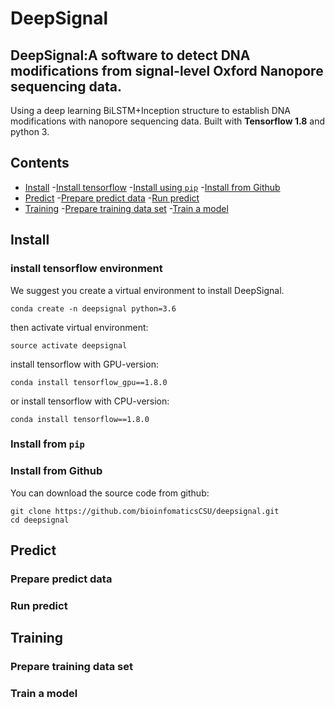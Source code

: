 # DeepSignal
## DeepSignal:A software to detect DNA modifications from signal-level Oxford Nanopore sequencing data.
Using a deep learning BiLSTM+Inception structure to establish DNA modifications with nanopore sequencing data.
Built with **Tensorflow 1.8** and python 3.

## Contents

- [Install](#install)
    -[Install tensorflow](#instal-tensorflow)
    -[Install using `pip`](#install-using-pip)
    -[Install from Github](#install-from-github)
- [Predict](#predict)
    -[Prepare predict data](#prepare-predict-data)
    -[Run predict](#run-predict)
- [Training](#training)
    -[Prepare training data set](#prepare-training-data-set)
    -[Train a model](#train-a-model)

## Install

### install tensorflow environment
We suggest you create a virtual environment to install DeepSignal.
```
conda create -n deepsignal python=3.6
```
then activate virtual environment:
```
source activate deepsignal
```
install tensorflow with GPU-version:
```
conda install tensorflow_gpu==1.8.0
```
or install tensorflow with CPU-version:
```
conda install tensorflow==1.8.0
```
### Install from `pip`
### Install from Github
You can download the source code from github:
```
git clone https://github.com/bioinfomaticsCSU/deepsignal.git
cd deepsignal
```
## Predict
### Prepare predict data
### Run predict

## Training
### Prepare training data set
### Train a model




